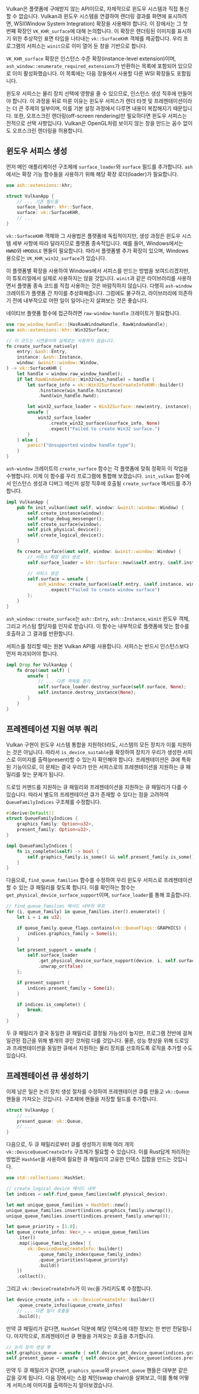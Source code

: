Vulkan은 플랫폼에 구애받지 않는 API이므로, 자체적으로 윈도우 시스템과 직접 통신할 수 없습니다. Vulkan과 윈도우 시스템을 연결하여 렌더링 결과를 화면에 표시하려면, WSI(Window System Integration) 확장을 사용해야 합니다. 이 장에서는 그 첫 번째 확장인 `VK_KHR_surface`에 대해 논의합니다. 이 확장은 렌더링된 이미지를 표시하기 위한 추상적인 표면 타입을 나타내는 `vk::SurfaceKHR` 객체를 제공합니다. 우리 프로그램의 서피스는 `winit`으로 이미 열어 둔 창을 기반으로 합니다.

`VK_KHR_surface` 확장은 인스턴스 수준 확장(instance-level extension)이며, `ash_window::enumerate_required_extensions`가 반환하는 목록에 포함되어 있으므로 이미 활성화했습니다. 이 목록에는 다음 장들에서 사용할 다른 WSI 확장들도 포함됩니다.

윈도우 서피스는 물리 장치 선택에 영향을 줄 수 있으므로, 인스턴스 생성 직후에 만들어야 합니다. 이 과정을 뒤로 미룬 이유는 윈도우 서피스가 렌더 타겟 및 프레젠테이션이라는 더 큰 주제의 일부이며, 이를 기본 설정 과정에서 다루면 내용이 복잡해지기 때문입니다. 또한, 오프스크린 렌더링(off-screen rendering)만 필요하다면 윈도우 서피스는 전적으로 선택 사항입니다. Vulkan은 OpenGL처럼 보이지 않는 창을 만드는 꼼수 없이도 오프스크린 렌더링을 허용합니다.

## 윈도우 서피스 생성

먼저 메인 애플리케이션 구조체에 `surface_loader`와 `surface` 필드를 추가합니다. `ash`에서는 확장 기능 함수들을 사용하기 위해 해당 확장 로더(loader)가 필요합니다.

```rust
use ash::extensions::khr;

struct VulkanApp {
    // ... 기존 필드들
    surface_loader: khr::Surface,
    surface: vk::SurfaceKHR,
    // ...
}
```

`vk::SurfaceKHR` 객체와 그 사용법은 플랫폼에 독립적이지만, 생성 과정은 윈도우 시스템 세부 사항에 따라 달라지므로 플랫폼 종속적입니다. 예를 들어, Windows에서는 `HWND`와 `HMODULE` 핸들이 필요합니다. 따라서 플랫폼별 추가 확장이 있으며, Windows용으로는 `VK_KHR_win32_surface`가 있습니다.

이 플랫폼별 확장을 사용하여 Windows에서 서피스를 만드는 방법을 보여드리겠지만, 이 튜토리얼에서 실제로 사용하지는 않을 것입니다. `winit`과 같은 라이브러리를 사용하면서 플랫폼 종속 코드를 직접 사용하는 것은 바람직하지 않습니다. 다행히 `ash-window` 크레이트가 플랫폼 간 차이를 추상화해줍니다. 그럼에도 불구하고, 라이브러리에 의존하기 전에 내부적으로 어떤 일이 일어나는지 살펴보는 것은 좋습니다.

네이티브 플랫폼 함수에 접근하려면 `raw-window-handle` 크레이트가 필요합니다.

```rust
use raw_window_handle::{HasRawWindowHandle, RawWindowHandle};
use ash::extensions::khr::Win32Surface;

// 이 코드는 시연용이며 실제로는 사용하지 않습니다.
fn create_surface_natively(
    entry: &ash::Entry,
    instance: &ash::Instance,
    window: &winit::window::Window,
) -> vk::SurfaceKHR {
    let handle = window.raw_window_handle();
    if let RawWindowHandle::Win32(win_handle) = handle {
        let surface_info = vk::Win32SurfaceCreateInfoKHR::builder()
            .hinstance(win_handle.hinstance)
            .hwnd(win_handle.hwnd);

        let win32_surface_loader = Win32Surface::new(entry, instance);
        unsafe {
            win32_surface_loader
                .create_win32_surface(&surface_info, None)
                .expect("Failed to create Win32 surface.")
        }
    } else {
        panic!("Unsupported window handle type");
    }
}
```

`ash-window` 크레이트의 `create_surface` 함수는 각 플랫폼에 맞춰 정확히 이 작업을 수행합니다. 이제 이 함수를 우리 프로그램에 통합해 보겠습니다. `init_vulkan` 함수에서 인스턴스 생성과 디버그 메신저 설정 직후에 호출될 `create_surface` 메서드를 추가합니다.

```rust
impl VulkanApp {
    pub fn init_vulkan(&mut self, window: &winit::window::Window) {
        self.create_instance(window);
        self.setup_debug_messenger();
        self.create_surface(window);
        self.pick_physical_device();
        self.create_logical_device();
    }

    fn create_surface(&mut self, window: &winit::window::Window) {
        // 서피스 확장 로더 생성
        self.surface_loader = khr::Surface::new(&self.entry, &self.instance);

        // 서피스 생성
        self.surface = unsafe {
            ash_window::create_surface(&self.entry, &self.instance, window, None)
                .expect("Failed to create window surface")
        };
    }
}
```

`ash_window::create_surface`는 `ash::Entry`, `ash::Instance`, `winit` 윈도우 객체, 그리고 커스텀 할당자를 인자로 받습니다. 이 함수는 내부적으로 플랫폼에 맞는 함수를 호출하고 그 결과를 반환합니다.

서피스를 정리할 때는 원본 Vulkan API를 사용합니다. 서피스는 반드시 인스턴스보다 먼저 파괴되어야 합니다.

```rust
impl Drop for VulkanApp {
    fn drop(&mut self) {
        unsafe {
            // ... 다른 객체들 정리
            self.surface_loader.destroy_surface(self.surface, None);
            self.instance.destroy_instance(None);
        }
    }
}
```

## 프레젠테이션 지원 여부 쿼리

Vulkan 구현이 윈도우 시스템 통합을 지원하더라도, 시스템의 모든 장치가 이를 지원하는 것은 아닙니다. 따라서 `is_device_suitable`을 확장하여 장치가 우리가 생성한 서피스로 이미지를 출력(present)할 수 있는지 확인해야 합니다. 프레젠테이션은 큐에 특화된 기능이므로, 이 문제는 결국 우리가 만든 서피스로의 프레젠테이션을 지원하는 큐 패밀리를 찾는 문제가 됩니다.

드로잉 커맨드를 지원하는 큐 패밀리와 프레젠테이션을 지원하는 큐 패밀리가 다를 수 있습니다. 따라서 별도의 프레젠테이션 큐가 존재할 수 있다는 점을 고려하여 `QueueFamilyIndices` 구조체를 수정합니다.

```rust
#[derive(Default)]
struct QueueFamilyIndices {
    graphics_family: Option<u32>,
    present_family: Option<u32>,
}

impl QueueFamilyIndices {
    fn is_complete(&self) -> bool {
        self.graphics_family.is_some() && self.present_family.is_some()
    }
}
```

다음으로, `find_queue_families` 함수를 수정하여 우리 윈도우 서피스로 프레젠테이션할 수 있는 큐 패밀리를 찾도록 합니다. 이를 확인하는 함수는 `get_physical_device_surface_support`이며, `surface_loader`를 통해 호출합니다.

```rust
// find_queue_families 메서드 내부의 루프
for (i, queue_family) in queue_families.iter().enumerate() {
    let i = i as u32;

    if queue_family.queue_flags.contains(vk::QueueFlags::GRAPHICS) {
        indices.graphics_family = Some(i);
    }

    let present_support = unsafe {
        self.surface_loader
            .get_physical_device_surface_support(device, i, self.surface)
            .unwrap_or(false)
    };

    if present_support {
        indices.present_family = Some(i);
    }

    if indices.is_complete() {
        break;
    }
}
```

두 큐 패밀리가 결국 동일한 큐 패밀리로 결정될 가능성이 높지만, 프로그램 전반에 걸쳐 일관된 접근을 위해 별개의 큐인 것처럼 다룰 것입니다. 물론, 성능 향상을 위해 드로잉과 프레젠테이션을 동일한 큐에서 지원하는 물리 장치를 선호하도록 로직을 추가할 수도 있습니다.

## 프레젠테이션 큐 생성하기

이제 남은 일은 논리 장치 생성 절차를 수정하여 프레젠테이션 큐를 만들고 `vk::Queue` 핸들을 가져오는 것입니다. 구조체에 핸들을 저장할 필드를 추가합니다.

```rust
struct VulkanApp {
    // ...
    present_queue: vk::Queue,
    // ...
}
```

다음으로, 두 큐 패밀리로부터 큐를 생성하기 위해 여러 개의 `vk::DeviceQueueCreateInfo` 구조체가 필요할 수 있습니다. 이를 Rust답게 처리하는 방법은 `HashSet`을 사용하여 필요한 큐 패밀리의 고유한 인덱스 집합을 만드는 것입니다.

```rust
use std::collections::HashSet;

// create_logical_device 메서드 내부
let indices = self.find_queue_families(self.physical_device);

let mut unique_queue_families = HashSet::new();
unique_queue_families.insert(indices.graphics_family.unwrap());
unique_queue_families.insert(indices.present_family.unwrap());

let queue_priority = [1.0];
let queue_create_infos: Vec<_> = unique_queue_families
    .iter()
    .map(|&queue_family_index| {
        vk::DeviceQueueCreateInfo::builder()
            .queue_family_index(queue_family_index)
            .queue_priorities(&queue_priority)
            .build()
    })
    .collect();
```

그리고 `vk::DeviceCreateInfo`가 이 `Vec`을 가리키도록 수정합니다.

```rust
let device_create_info = vk::DeviceCreateInfo::builder()
    .queue_create_infos(&queue_create_infos)
    // ... 다른 빌더 호출들
    .build();
```

만약 큐 패밀리가 같다면, `HashSet` 덕분에 해당 인덱스에 대한 정보는 한 번만 전달됩니다. 마지막으로, 프레젠테이션 큐 핸들을 가져오는 호출을 추가합니다.

```rust
// 논리 장치 생성 후
self.graphics_queue = unsafe { self.device.get_device_queue(indices.graphics_family.unwrap(), 0) };
self.present_queue = unsafe { self.device.get_device_queue(indices.present_family.unwrap(), 0) };
```

만약 두 큐 패밀리가 같다면, `graphics_queue`와 `present_queue` 핸들은 대부분 같은 값을 갖게 됩니다. 다음 장에서는 스왑 체인(swap chain)을 살펴보고, 이를 통해 어떻게 서피스에 이미지를 출력하는지 알아보겠습니다.